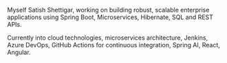 Myself Satish Shettigar, working on building robust, scalable enterprise applications using Spring Boot, Microservices, Hibernate, SQL and REST APIs.

Currently into cloud technologies, microservices architecture, Jenkins, Azure DevOps, GitHub Actions for continuous integration, Spring AI, React, Angular.

